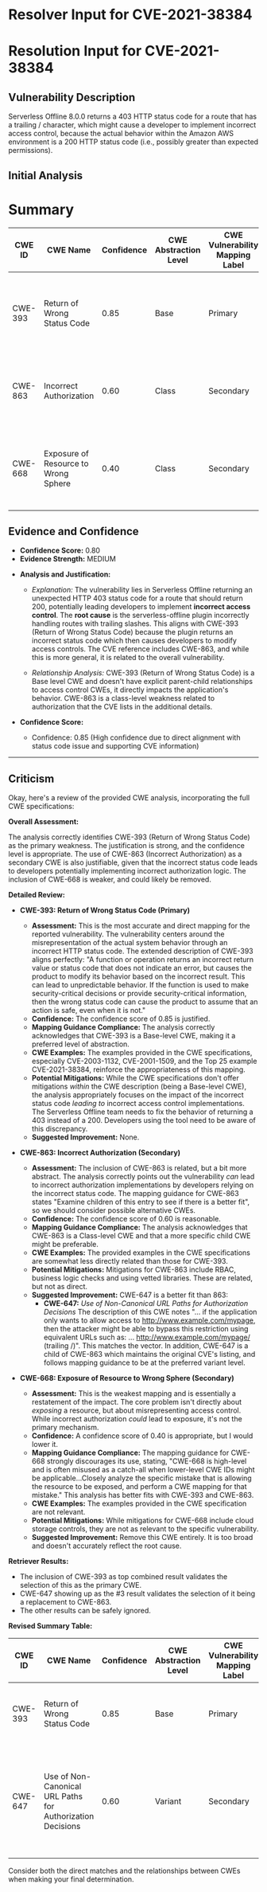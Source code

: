 # Resolver Input for CVE-2021-38384

# Resolution Input for CVE-2021-38384

## Vulnerability Description
Serverless Offline 8.0.0 returns a 403 HTTP status code for a route that has a trailing / character, which might cause a developer to implement incorrect access control, because the actual behavior within the Amazon AWS environment is a 200 HTTP status code (i.e., possibly greater than expected permissions).

## Initial Analysis
# Summary
| CWE ID | CWE Name | Confidence | CWE Abstraction Level | CWE Vulnerability Mapping Label | CWE-Vulnerability Mapping Notes |
|---|---|---|---|---|---|
| CWE-393 | Return of Wrong Status Code | 0.85 | Base | Primary | The primary weakness is the incorrect return of a 403 status code when a 200 is expected. |
| CWE-863 | Incorrect Authorization | 0.60 | Class | Secondary | This CWE is related to the incorrect authorization due to the different status code. |
| CWE-668 | Exposure of Resource to Wrong Sphere | 0.40 | Class | Secondary | This CWE is related to potentially exposing resources due to incorrect authorization |

## Evidence and Confidence

*   **Confidence Score:** 0.80
*   **Evidence Strength:** MEDIUM

- **Analysis and Justification:**  
  - *Explanation:* The vulnerability lies in Serverless Offline returning an unexpected HTTP 403 status code for a route that should return 200, potentially leading developers to implement **incorrect access control**. The **root cause** is the serverless-offline plugin incorrectly handling routes with trailing slashes. This aligns with CWE-393 (Return of Wrong Status Code) because the plugin returns an incorrect status code which then causes developers to modify access controls. The CVE reference includes CWE-863, and while this is more general, it is related to the overall vulnerability.
  
  - *Relationship Analysis:* CWE-393 (Return of Wrong Status Code) is a Base level CWE and doesn't have explicit parent-child relationships to access control CWEs, it directly impacts the application's behavior. CWE-863 is a class-level weakness related to authorization that the CVE lists in the additional details.

- **Confidence Score:**  
  - Confidence: 0.85 (High confidence due to direct alignment with status code issue and supporting CVE information)

---

## Criticism
Okay, here's a review of the provided CWE analysis, incorporating the full CWE specifications:

**Overall Assessment:**

The analysis correctly identifies CWE-393 (Return of Wrong Status Code) as the primary weakness. The justification is strong, and the confidence level is appropriate.  The use of CWE-863 (Incorrect Authorization) as a secondary CWE is also justifiable, given that the incorrect status code leads to developers potentially implementing incorrect authorization logic.  The inclusion of CWE-668 is weaker, and could likely be removed.

**Detailed Review:**

*   **CWE-393: Return of Wrong Status Code (Primary)**

    *   **Assessment:** This is the most accurate and direct mapping for the reported vulnerability. The vulnerability centers around the misrepresentation of the actual system behavior through an incorrect HTTP status code.  The extended description of CWE-393 aligns perfectly: "A function or operation returns an incorrect return value or status code that does not indicate an error, but causes the product to modify its behavior based on the incorrect result. This can lead to unpredictable behavior. If the function is used to make security-critical decisions or provide security-critical information, then the wrong status code can cause the product to assume that an action is safe, even when it is not."
    *   **Confidence:**  The confidence score of 0.85 is justified.
    *   **Mapping Guidance Compliance:** The analysis correctly acknowledges that CWE-393 is a Base-level CWE, making it a preferred level of abstraction.
    *   **CWE Examples:** The examples provided in the CWE specifications, especially CVE-2003-1132, CVE-2001-1509, and the Top 25 example CVE-2021-38384, reinforce the appropriateness of this mapping.
    *   **Potential Mitigations:** While the CWE specifications don't offer mitigations *within* the CWE description (being a Base-level CWE), the analysis appropriately focuses on the impact of the incorrect status code *leading to* incorrect access control implementations.  The Serverless Offline team needs to fix the behavior of returning a 403 instead of a 200. Developers using the tool need to be aware of this discrepancy.
    *   **Suggested Improvement:** None.

*   **CWE-863: Incorrect Authorization (Secondary)**

    *   **Assessment:**  The inclusion of CWE-863 is related, but a bit more abstract. The analysis correctly points out the vulnerability *can* lead to incorrect authorization implementations by developers relying on the incorrect status code.  The mapping guidance for CWE-863 states "Examine children of this entry to see if there is a better fit", so we should consider possible alternative CWEs.
    *   **Confidence:** The confidence score of 0.60 is reasonable.
    *   **Mapping Guidance Compliance:**  The analysis acknowledges that CWE-863 is a Class-level CWE and that a more specific child CWE might be preferable.
    *   **CWE Examples:**  The provided examples in the CWE specifications are somewhat less directly related than those for CWE-393.
    *   **Potential Mitigations:** Mitigations for CWE-863 include RBAC, business logic checks and using vetted libraries. These are related, but not as direct.
    *   **Suggested Improvement:** CWE-647 is a better fit than 863:
        * **CWE-647:** *Use of Non-Canonical URL Paths for Authorization Decisions* The description of this CWE notes "... if the application only wants to allow access to http://www.example.com/mypage, then the attacker might be able to bypass this restriction using equivalent URLs such as: ... http://www.example.com/mypage/ (trailing /)". This matches the vector. In addition, CWE-647 is a child of CWE-863 which maintains the original CVE's listing, and follows mapping guidance to be at the preferred variant level.

*   **CWE-668: Exposure of Resource to Wrong Sphere (Secondary)**

    *   **Assessment:**  This is the weakest mapping and is essentially a restatement of the impact. The core problem isn't directly about *exposing* a resource, but about misrepresenting access control. While incorrect authorization *could* lead to exposure, it's not the primary mechanism.
    *   **Confidence:** A confidence score of 0.40 is appropriate, but I would lower it.
    *   **Mapping Guidance Compliance:** The mapping guidance for CWE-668 strongly discourages its use, stating, "CWE-668 is high-level and is often misused as a catch-all when lower-level CWE IDs might be applicable...Closely analyze the specific mistake that is allowing the resource to be exposed, and perform a CWE mapping for that mistake." This analysis has better fits with CWE-393 and CWE-863.
    *   **CWE Examples:** The examples provided in the CWE specification are not relevant.
    *   **Potential Mitigations:** While mitigations for CWE-668 include cloud storage controls, they are not as relevant to the specific vulnerability.
    *   **Suggested Improvement:** Remove this CWE entirely. It is too broad and doesn't accurately reflect the root cause.

**Retriever Results:**

*   The inclusion of CWE-393 as top combined result validates the selection of this as the primary CWE.
*   CWE-647 showing up as the #3 result validates the selection of it being a replacement to CWE-863.
*   The other results can be safely ignored.

**Revised Summary Table:**

| CWE ID | CWE Name | Confidence | CWE Abstraction Level | CWE Vulnerability Mapping Label | CWE-Vulnerability Mapping Notes |
|---|---|---|---|---|---|
| CWE-393 | Return of Wrong Status Code | 0.85 | Base | Primary | The primary weakness is the incorrect return of a 403 status code when a 200 is expected. |
| CWE-647 | Use of Non-Canonical URL Paths for Authorization Decisions | 0.60 | Variant | Secondary | The incorrect return code can cause misconfiguration of security, and is related to non-canonical URL paths because it relates to trailing /. |

Consider both the direct matches and the relationships between CWEs
when making your final determination.
        